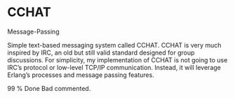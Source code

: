 # CCHAT
Message-Passing

Simple text-based messaging system called CCHAT. CCHAT is very much inspired by IRC, an old but still valid standard designed for group discussions.
For simplicity, my implementation of CCHAT is not going to use IRC’s protocol or low-level TCP/IP communication.
Instead, it will leverage Erlang’s processes and message passing features.

99 % Done 
Bad commented.
